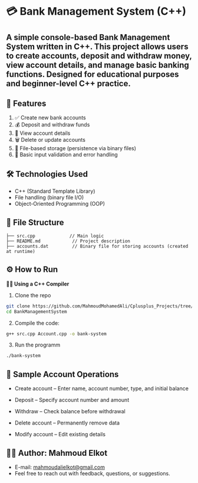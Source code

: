 # 💳 Bank Management System (C++)

A simple console-based Bank Management System written in C++. This project allows users to create accounts, deposit and withdraw money, view account details, and manage basic banking functions. Designed for educational purposes and beginner-level C++ practice.
---
## 📌 Features

1. ✅ Create new bank accounts
2. 💰 Deposit and withdraw funds
3. 📄 View account details
4. 🗑️ Delete or update accounts
5. 💾 File-based storage (persistence via binary files)
6. 🔐 Basic input validation and error handling

## 🛠️  Technologies Used

- C++ (Standard Template Library)
- File handling (binary file I/O)
- Object-Oriented Programming (OOP)

## 📂 File Structure
```
├── src.cpp             // Main logic
├── README.md            // Project description
├── accounts.dat         // Binary file for storing accounts (created at runtime)
```

## ⚙️ How to Run
**🧑‍💻 Using a C++ Compiler**
1. Clone the repo
```bash
git clone https://github.com/MahmoudMohamedAli/Cplusplus_Projects/tree/main/BankManagementSystem
cd BankManagementSystem
```
2. Compile the code:
```bash
g++ src.cpp Account.cpp -o bank-system
```
3. Run the programm
```bash
./bank-system
```

## 🧪 Sample Account Operations
- Create account – Enter name, account number, type, and initial balance

- Deposit – Specify account number and amount

- Withdraw – Check balance before withdrawal

- Delete account – Permanently remove data

- Modify account – Edit existing details


## 🙋‍♂️ Author: Mahmoud Elkot
- E-mail: mahmoudalielkot@gmail.com
- Feel free to reach out with feedback, questions, or suggestions.